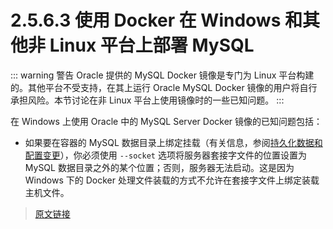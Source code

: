# 2.5.6.3 使用 Docker 在 Windows 和其他非 Linux 平台上部署 MySQL

::: warning 警告
Oracle 提供的 MySQL Docker 镜像是专门为 Linux 平台构建的。其他平台不受支持，在其上运行 Oracle MySQL Docker 镜像的用户将自行承担风险。本节讨论在非 Linux 平台上使用镜像时的一些已知问题。
:::

在 Windows 上使用 Oracle 中的 MySQL Server Docker 镜像的已知问题包括：

- 如果要在容器的 MySQL 数据目录上绑定挂载（有关信息，参阅[持久化数据和配置变更](/2/2.5/2.5.6/2.5.6.2/docker-mysql-more-topics.html#持久化数据和配置变更)），你必须使用 `--socket` 选项将服务器套接字文件的位置设置为 MySQL 数据目录之外的某个位置；否则，服务器无法启动。这是因为 Windows 下的 Docker 处理文件装载的方式不允许在套接字文件上绑定装载主机文件。

> [原文链接](https://dev.mysql.com/doc/refman/8.0/en/deploy-mysql-nonlinux-docker.html)
